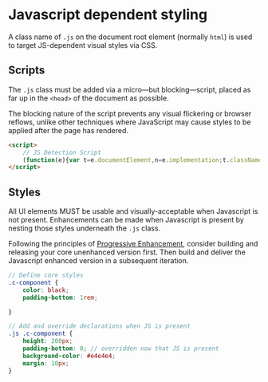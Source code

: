 # Javascript dependent styling

A class name of `.js` on the document root element (normally `html`) is used to target JS-dependent visual styles via CSS.

## Scripts

The `.js` class must be added via a micro—but blocking—script, placed as far up in the `<head>` of the document as possible.

The blocking nature of the script prevents any visual flickering or browser reflows, unlike other techniques where JavaScript may cause styles to be applied after the page has rendered.

```html
<script>
    // JS Detection Script
    (function(e){var t=e.documentElement,n=e.implementation;t.className='js';})(document)
</script>
```

## Styles

All UI elements MUST be usable and visually-acceptable when Javascript is not present. Enhancements can be made when Javascript is present by nesting those styles underneath the `.js` class.

Following the principles of [Progressive Enhancement](./progressive-enhancement.md), consider building and releasing your core unenhanced version first. Then build and deliver the Javascript enhanced version in a subsequent iteration.

```scss
// Define core styles
.c-component {
	color: black;
	padding-bottom: 1rem;

}

// Add and override declarations when JS is present
.js .c-component {
	height: 200px;
	padding-bottom: 0; // overridden now that JS is present
	background-color: #e4e4e4;
	margin: 10px;
}
```

